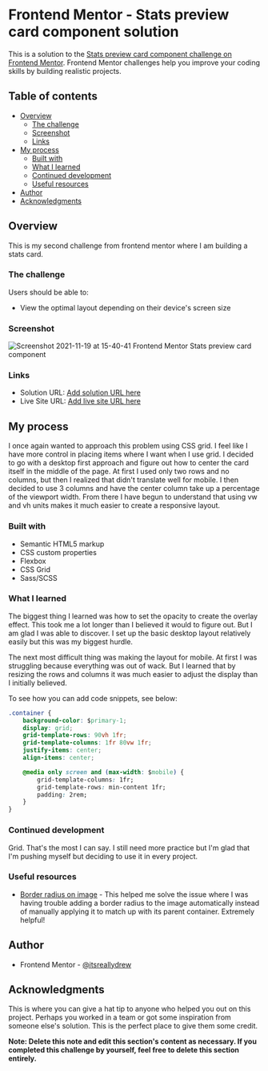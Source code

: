 # Frontend Mentor - Stats preview card component solution

This is a solution to the [Stats preview card component challenge on Frontend Mentor](https://www.frontendmentor.io/challenges/stats-preview-card-component-8JqbgoU62). Frontend Mentor challenges help you improve your coding skills by building realistic projects.

## Table of contents

- [Overview](#overview)
  - [The challenge](#the-challenge)
  - [Screenshot](#screenshot)
  - [Links](#links)
- [My process](#my-process)
  - [Built with](#built-with)
  - [What I learned](#what-i-learned)
  - [Continued development](#continued-development)
  - [Useful resources](#useful-resources)
- [Author](#author)
- [Acknowledgments](#acknowledgments)

## Overview

This is my second challenge from frontend mentor where I am building a stats card.

### The challenge

Users should be able to:

- View the optimal layout depending on their device's screen size

### Screenshot

![Screenshot 2021-11-19 at 15-40-41 Frontend Mentor Stats preview card component](https://user-images.githubusercontent.com/88289750/142695232-7ce7798d-add6-47e2-ad2c-151798d99103.png)

### Links

- Solution URL: [Add solution URL here](https://your-solution-url.com)
- Live Site URL: [Add live site URL here](https://your-live-site-url.com)

## My process

I once again wanted to approach this problem using CSS grid. I feel like I have more control in placing items where I want when I use grid. I decided to go with a desktop first approach and figure out how to center the card itself in the middle of the page. At first I used only two rows and no columns, but then I realized that didn't translate well for mobile. I then decided to use 3 columns and have the center column take up a percentage of the viewport width. From there I have begun to understand that using vw and vh units makes it much easier to create a responsive layout.

### Built with

- Semantic HTML5 markup
- CSS custom properties
- Flexbox
- CSS Grid
- Sass/SCSS

### What I learned

The biggest thing I learned was how to set the opacity to create the overlay effect. This took me a lot longer than I believed it would to figure out. But I am glad I was able to discover. I set up the basic desktop layout relatively easily but this was my biggest hurdle.

The next most difficult thing was making the layout for mobile. At first I was struggling because everything was out of wack. But I learned that by resizing the rows and columns it was much easier to adjust the display than I initially believed.

To see how you can add code snippets, see below:

```css
.container {
	background-color: $primary-1;
	display: grid;
	grid-template-rows: 90vh 1fr;
	grid-template-columns: 1fr 80vw 1fr;
	justify-items: center;
	align-items: center;

	@media only screen and (max-width: $mobile) {
		grid-template-columns: 1fr;
		grid-template-rows: min-content 1fr;
		padding: 2rem;
	}
}
```

### Continued development

Grid. That's the most I can say. I still need more practice but I'm glad that I'm pushing myself but deciding to use it in every project.

### Useful resources

- [Border radius on image](https://stackoverflow.com/questions/52151652/border-radius-if-there-is-an-image-on-the-border) - This helped me solve the issue where I was having trouble adding a border radius to the image automatically instead of manually applying it to match up with its parent container. Extremely helpful!

## Author

- Frontend Mentor - [@itsreallydrew](https://www.frontendmentor.io/profile/itsreallydrew)

## Acknowledgments

This is where you can give a hat tip to anyone who helped you out on this project. Perhaps you worked in a team or got some inspiration from someone else's solution. This is the perfect place to give them some credit.

**Note: Delete this note and edit this section's content as necessary. If you completed this challenge by yourself, feel free to delete this section entirely.**
